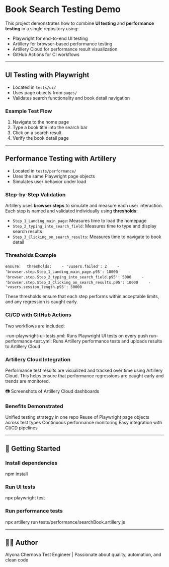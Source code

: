 
# Book Search Testing Demo

This project demonstrates how to combine **UI testing** and **performance testing** in a single repository using:

- Playwright for end-to-end UI testing
- Artillery for browser-based performance testing
- Artillery Cloud for performance result visualization
- GitHub Actions for CI workflows

---

## UI Testing with Playwright

- Located in `tests/ui/`
- Uses page objects from `pages/`
- Validates search functionality and book detail navigation

### Example Test Flow

1. Navigate to the home page
2. Type a book title into the search bar
3. Click on a search result
4. Verify the book detail page

---

## Performance Testing with Artillery

- Located in `tests/performance/`
- Uses the same Playwright page objects
- Simulates user behavior under load

### Step-by-Step Validation

Artillery uses **browser steps** to simulate and measure each user interaction. Each step is named and validated individually using **thresholds**:

- `Step_1_Landing_main_page`: Measures time to load the homepage
- `Step_2_typing_into_search_field`: Measures time to type and display search results
- `Step_3_Clicking_on_search_results`: Measures time to navigate to book detail

### Thresholds Example

`ensure:  `
`thresholds:`
`    - 'vusers.failed': 2`
`    - 'browser.step.Step_1_Landing_main_page.p95': 10000`
`    - 'browser.step.Step_2_typing_into_search_field.p95': 5000`
`    - 'browser.step.Step_3_Clicking_on_search_results.p95': 10000`
`    - 'vusers.session_length.p95': 50000`

These thresholds ensure that each step performs within acceptable limits, and any regression is caught early.

### CI/CD with GitHub Actions

Two workflows are included:

-run-playwright-ui-tests.yml: Runs Playwright UI tests on every push
run-performance-test.yml: Runs Artillery performance tests and uploads results to Artillery Cloud

### Artillery Cloud Integration

Performance test results are visualized and tracked over time using Artillery Cloud. This helps ensure that performance regressions are caught early and trends are monitored.

📷 Screenshots of Artillery Cloud dashboards

### Benefits Demonstrated
Unified testing strategy in one repo
Reuse of Playwright page objects across test types
Continuous performance monitoring
Easy integration with CI/CD pipelines

---

## 🚀 Getting Started

### Install dependencies
npm install

### Run UI tests
npx playwright test

### Run performance tests
npx artillery run tests/performance/searchBook.artillery.js

---

## 👩‍💻 Author
Alyona Chernova
Test Engineer | Passionate about quality, automation, and clean code


